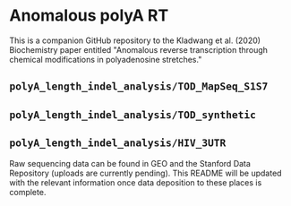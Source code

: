 # Anomalous polyA RT

This is a companion GitHub repository to the Kladwang et al. (2020) Biochemistry paper entitled "Anomalous reverse transcription through chemical modifications in polyadenosine stretches."

## `polyA_length_indel_analysis/TOD_MapSeq_S1S7`

## `polyA_length_indel_analysis/TOD_synthetic`

## `polyA_length_indel_analysis/HIV_3UTR`

Raw sequencing data can be found in GEO and the Stanford Data Repository (uploads are currently pending). This README will be updated with the relevant information once data deposition to these places is complete.

